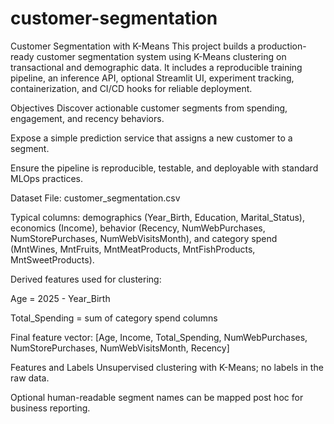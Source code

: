 # customer-segmentation

Customer Segmentation with K-Means
This project builds a production-ready customer segmentation system using K-Means clustering on transactional and demographic data. It includes a reproducible training pipeline, an inference API, optional Streamlit UI, experiment tracking, containerization, and CI/CD hooks for reliable deployment.

Objectives
Discover actionable customer segments from spending, engagement, and recency behaviors.

Expose a simple prediction service that assigns a new customer to a segment.

Ensure the pipeline is reproducible, testable, and deployable with standard MLOps practices.

Dataset
File: customer_segmentation.csv

Typical columns: demographics (Year_Birth, Education, Marital_Status), economics (Income), behavior (Recency, NumWebPurchases, NumStorePurchases, NumWebVisitsMonth), and category spend (MntWines, MntFruits, MntMeatProducts, MntFishProducts, MntSweetProducts).

Derived features used for clustering:

Age = 2025 - Year_Birth

Total_Spending = sum of category spend columns

Final feature vector: [Age, Income, Total_Spending, NumWebPurchases, NumStorePurchases, NumWebVisitsMonth, Recency]

Features and Labels
Unsupervised clustering with K-Means; no labels in the raw data.

Optional human-readable segment names can be mapped post hoc for business reporting.
